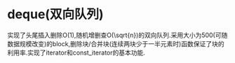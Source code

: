 # deque(双向队列)
实现了头尾插入删除O(1),随机增删查O(\sqrt{n})的双向队列.采用大小为500(可随数据规模改变)的block,删除块/合并块(连续两块少于一半元素时)函数保证了块的利用率.实现了iterator和const_iterator的基本功能.
